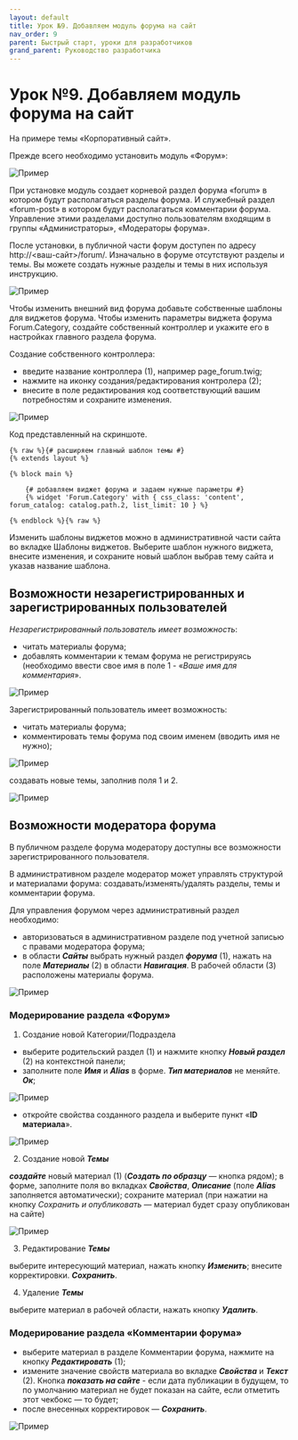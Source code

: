 ```yaml
---
layout: default
title: Урок №9. Добавляем модуль форума на сайт
nav_order: 9
parent: Быстрый старт, уроки для разработчиков
grand_parent: Руководство разработчика
---
```


# Урок №9. Добавляем модуль форума на сайт

На примере темы «Корпоративный сайт».

Прежде всего необходимо установить модуль «Форум»:

![Пример]({{site.baseurl}}/images/2017-05-06-17-04-15.png)

При установке модуль создает корневой раздел форума «forum» в котором будут располагаться разделы форума. И служебный раздел «forum-post» в котором будут располагаться комментарии форума. Управление этими разделами доступно пользователям входящим в группы «Администраторы», «Модераторы форума».

После установки, в публичной части форум доступен по адресу http://<ваш-сайт>/forum/. Изначально в форуме отсутствуют разделы и темы. Вы можете создать нужные разделы и темы в них используя инструкцию.

![Пример]({{site.baseurl}}/images/2017-05-06-225727.png)

Чтобы изменить внешний вид форума добавьте собственные шаблоны для виджетов форума. Чтобы изменить параметры виджета форума Forum.Category, создайте собственный контроллер и укажите его в настройках главного раздела форума.

Создание собственного контроллера:

* введите название контроллера (1), например page_forum.twig;
* нажмите на иконку создания/редактирования контролера (2);
* внесите в поле редактирования код соответствующий вашим потребностям и сохраните изменения.

![Пример]({{site.baseurl}}/images/2017-05-06-234334.png)

Код представленный на скриншоте.

```
{% raw %}{# расширяем главный шаблон темы #}
{% extends layout %}

{% block main %}

    {# добавляем виджет форума и задаем нужные параметры #}
    {% widget 'Forum.Category' with { css_class: 'content', forum_catalog: catalog.path.2, list_limit: 10 } %}

{% endblock %}{% raw %}
```

Изменить шаблоны виджетов можно в административной части сайта во вкладке Шаблоны виджетов. Выберите шаблон нужного виджета, внесите изменения, и сохраните новый шаблон выбрав тему сайта и указав название шаблона.

## Возможности незарегистрированных и зарегистрированных пользователей

*Незарегистрированный пользователь имеет возможность*:

* читать материалы форума;
* добавлять комментарии к темам форума не регистрируясь (необходимо ввести свое имя в поле 1 - «*Ваше имя для комментария*».

![Пример]({{site.baseurl}}/images/2017-05-06-193326.png)

Зарегистрированный пользователь имеет возможность:

* читать материалы форума;
* комментировать темы форума под своим именем (вводить имя не нужно);

![Пример]({{site.baseurl}}/images/2017-05-06-191355.png)

создавать новые темы, заполнив поля 1 и 2.

![Пример]({{site.baseurl}}/images/2017-05-06-19-02-04-.png)

## Возможности модератора форума

В публичном разделе форума модератору доступны все возможности зарегистрированного пользователя.

В административном разделе модератор может управлять структурой и материалами форума: создавать/изменять/удалять разделы, темы и комментарии форума.

Для управления форумом через административный раздел необходимо:

* авторизоваться в административном разделе под учетной записью с правами модератора форума;
* в области ***Сайты*** выбрать нужный раздел ***форума*** (1), нажать на поле ***Материалы*** (2) в области ***Навигация***.
В рабочей области (3) расположены материалы форума.

![Пример]({{site.baseurl}}/images/2017-05-06-193821.png)
 
### Модерирование раздела «Форум»

1. Создание новой Категории/Подраздела

* выберите родительский раздел (1) и нажмите кнопку ***Новый раздел*** (2) на контекстной панели;
* заполните поле ***Имя*** и ***Alias*** в форме. ***Тип материалов*** не меняйте. ***Ок***;

![Пример]({{site.baseurl}}/images/2017-05-06-194333.png)

* откройте свойства созданного раздела и выберите пункт «**ID материала**».

![Пример]({{site.baseurl}}/images/2017-05-06-195318.png)

2. Создание новой ***Темы***

***создайте*** новый материал (1) (***Создать по образцу*** — кнопка рядом);
в форме, заполните поля во вкладках ***Свойства***, ***Описание*** (поле ***Alias*** заполняется автоматически);
сохраните материал (при нажатии на кнопку *Сохранить и опубликовать* — материал будет сразу опубликован на сайте)

![Пример]({{site.baseurl}}/images/2017-05-06-194733.png)

3. Редактирование ***Темы***

выберите интересующий материал, нажать кнопку ***Изменить***;
внесите корректировки. ***Сохранить***.

4. Удаление ***Темы***

выберите материал в рабочей области, нажать кнопку ***Удалить***.

### Модерирование раздела «Комментарии форума»

* выберите материал в разделе Комментарии форума, нажмите на кнопку ***Редактировать*** (1);
* измените значение свойств материала во вкладке ***Свойства*** и ***Текст*** (2). Кнопка ***показать на сайте*** - если дата публикации в будущем, то по умолчанию материал не будет показан на сайте, если отметить этот чекбокс — то будет;
* после внесенных корректировок — ***Сохранить***.

![Пример]({{site.baseurl}}/images/2017-05-06-195113.png)